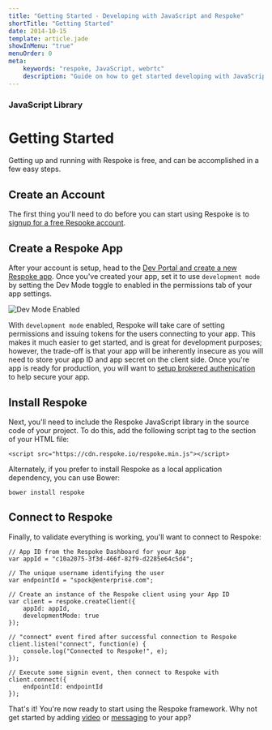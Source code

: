 ```yaml
---
title: "Getting Started - Developing with JavaScript and Respoke"
shortTitle: "Getting Started"
date: 2014-10-15
template: article.jade
showInMenu: "true"
menuOrder: 0
meta:
    keywords: "respoke, JavaScript, webrtc"
    description: "Guide on how to get started developing with JavaScript and Respoke."
---
```


### JavaScript Library

# Getting Started

Getting up and running with Respoke is free, and can be accomplished in a few easy steps.

## Create an Account

The first thing you'll need to do before you can start using Respoke is to
<a href="https://portal.respoke.io/#/signup" target="_blank" title="signup for a free Respoke account">signup for a free
Respoke account</a>.

## Create a Respoke App

After your account is setup, head to the [Dev Portal and create a new Respoke app](/portal/apps.html). Once you've
created your app, set it to use `development mode` by setting the Dev Mode toggle to enabled in the permissions tab of
your app settings.

![Dev Mode Enabled](../../../images/dev-mode-enabled.jpg)

With `development mode` enabled, Respoke will take care of setting permissions and issuing tokens for the users
connecting to your app. This makes it much easier to get started, and is great for development purposes; however, the
trade-off is that your app will be inherently insecure as you will need to store your app ID and app secret on the
client side. Once you're app is ready for production, you will want to
[setup brokered authenication](/client/javascript/guide/authentication.html) to help secure your app.

## Install Respoke

Next, you'll need to include the Respoke JavaScript library in the source code of your project. To do this, add the
following script tag to the <head> section of your HTML file:

    <script src="https://cdn.respoke.io/respoke.min.js"></script>

Alternately, if you prefer to install Respoke as a local application dependency, you can use Bower:

    bower install respoke

## Connect to Respoke

Finally, to validate everything is working, you'll want to connect to Respoke:

    // App ID from the Respoke Dashboard for your App
    var appId = "c10a2075-3f3d-466f-82f9-d2285e64c5d4";

    // The unique username identifying the user
    var endpointId = "spock@enterprise.com";

    // Create an instance of the Respoke client using your App ID
    var client = respoke.createClient({
        appId: appId,
        developmentMode: true
    });

    // "connect" event fired after successful connection to Respoke
    client.listen("connect", function(e) {
        console.log("Connected to Respoke!", e);
    });

    // Execute some signin event, then connect to Respoke with
    client.connect({
        endpointId: endpointId
    });

That's it! You're now ready to start using the Respoke framework. Why not get started by adding
[video](/client/javascript/guide/video-calling.html) or [messaging](/client/javascript/guide/messaging-individuals.html)
to your app?

